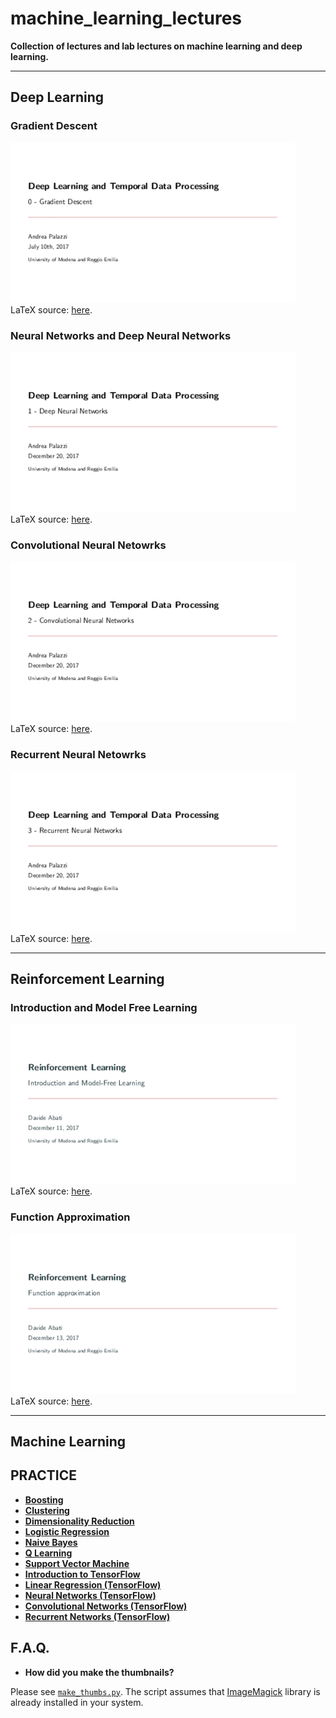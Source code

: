 # machine_learning_lectures

**Collection of lectures and lab lectures on machine learning and deep learning.**

---

## Deep Learning

### Gradient Descent
<a href="https://github.com/ndrplz/machine_learning_lectures/blob/master/slides/deep_learning/gradient_descent/gradient_descent.pdf"><img src="./thumbs/gradient_descent.gif" alt="thumb_gradient_descent" height="256px"></a>
<br>
LaTeX source: [here](https://github.com/ndrplz/machine_learning_lectures/tree/master/slides/deep_learning/gradient_descent).

### Neural Networks and Deep Neural Networks
<a href="https://github.com/ndrplz/machine_learning_lectures/blob/master/slides/deep_learning/deep_neural_networks/deep_neural_networks.pdf"><img src="./thumbs/deep_neural_networks.gif" alt="thumb_neural_networks" height="256px"></a>
<br>
LaTeX source: [here](https://github.com/ndrplz/machine_learning_lectures/blob/master/slides/deep_learning/deep_neural_networks/).

### Convolutional Neural Netowrks
<a href="https://github.com/ndrplz/machine_learning_lectures/blob/master/slides/deep_learning/convolutional_neural_networks/convolutional_neural_networks.pdf"><img src="./thumbs/convolutional_neural_networks.gif" alt="thumb_convnets" height="256px"></a>
<br>
LaTeX source: [here](https://github.com/ndrplz/machine_learning_lectures/tree/master/slides/deep_learning/convolutional_neural_networks).

### Recurrent Neural Netowrks
<a href="https://github.com/ndrplz/machine_learning_lectures/blob/master/slides/deep_learning/recurrent_neural_networks/recurrent_neural_networks.pdf"><img src="./thumbs/recurrent_neural_networks.gif" alt="thumb_recurrent" height="256px"></a>
<br>
LaTeX source: [here](https://github.com/ndrplz/machine_learning_lectures/tree/master/slides/deep_learning/recurrent_neural_networks).

---

## Reinforcement Learning

### Introduction and Model Free Learning
<a href="https://github.com/ndrplz/machine_learning_lectures/blob/master/slides/reinforcement_learning/01_introduction_and_model_free_learning/01_introduction_and_model_free_learning.pdf"><img src="./thumbs/01_introduction_and_model_free_learning.gif" alt="thumb_recurrent" height="256px"></a>
<br>
LaTeX source: [here](https://github.com/ndrplz/machine_learning_lectures/blob/master/slides/reinforcement_learning/01_introduction_and_model_free_learning/).

### Function Approximation
<a href="https://github.com/ndrplz/machine_learning_lectures/blob/master/slides/reinforcement_learning/02_function_approximation/02_function_approximation.pdf"><img src="./thumbs/02_function_approximation.gif" alt="thumb_recurrent" height="256px"></a>
<br>
LaTeX source: [here](https://github.com/ndrplz/machine_learning_lectures/blob/master/slides/reinforcement_learning/02_function_approximation/).

---

## Machine Learning

## PRACTICE
- **[Boosting](https://github.com/ndrplz/machine_learning_lectures/tree/master/lab/boosting)**
- **[Clustering](https://github.com/ndrplz/machine_learning_lectures/tree/master/lab/clustering)**
- **[Dimensionality Reduction](https://github.com/ndrplz/machine_learning_lectures/tree/master/lab/dimensionality_reduction)**
- **[Logistic Regression](https://github.com/ndrplz/machine_learning_lectures/tree/master/lab/logistic_regression)**
- **[Naive Bayes](https://github.com/ndrplz/machine_learning_lectures/tree/master/lab/naive_bayes)**
- **[Q Learning](https://github.com/ndrplz/machine_learning_lectures/tree/master/lab/q_learning)**
- **[Support Vector Machine](https://github.com/ndrplz/machine_learning_lectures/tree/master/lab/support_vector_machines)**
- **[Introduction to TensorFlow](https://github.com/ndrplz/machine_learning_lectures/tree/master/lab/tensorflow_introduction/)**
- **[Linear Regression (TensorFlow)](https://github.com/ndrplz/machine_learning_lectures/tree/master/lab/tensorflow_linear_regression)**
- **[Neural Networks (TensorFlow)](https://github.com/ndrplz/machine_learning_lectures/tree/master/lab/tensorflow_neural_network)**
- **[Convolutional Networks (TensorFlow)](https://github.com/ndrplz/machine_learning_lectures/tree/master/lab/tensorflow_convolutional_nets)**
- **[Recurrent Networks (TensorFlow)](https://github.com/ndrplz/machine_learning_lectures/tree/master/lab/tensorflow_recurrent_nets)**
 
## F.A.Q.

* **How did you make the thumbnails?** 

Please see [`make_thumbs.py`](./make_thumbs.py). The script assumes that [ImageMagick](https://imagemagick.org/index.php) library is already installed in your system.
